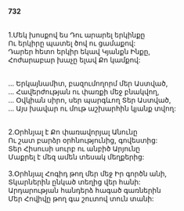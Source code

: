 **732**

\
1.Մեկ խոսքով ես Դու արարել երկինքը\
Ու երկիրը պատել ծով ու ցամաքով:\
Դարեր հետո երկիր եկավ Կյանքն Ինքը,\
Հոժարաբար խաչը ելավ Քո կամքով:

\
 ... Երկայնամիտ, բազումողորմ մեր Աստված,\
 ... Հավերժության ու փառքի մեջ բնակվող,\
 ... Օվկիան սիրո, սեր պարգևող Տեր Աստված,\
 ... Այս խավար ու մութ աշխարհին կյանք տվող:

\
2.Օրհնյալ է Քո փառավորյալ Անունը\
Ու շատ բարձր օրհնությունից, գովեստից:\
Տեր Հիսուսի սուրբ ու անբիծ Արյունը\
Մաքրել է մեզ ամեն տեսակ մեղքերից:\
\
3.Օրհնյալ Հոգիդ թող մեր մեջ Իր գործն անի,\
Տկարներին ընկած տեղից վեր հանի:\
Արդարության հանդերձ հագած գառներին\
Մեր Հովիվը թող գա շուտով տուն տանի:
